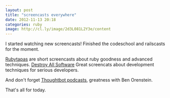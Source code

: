 ```yaml
---
layout: post
title: "screencasts everywhere"
date: 2012-11-13 20:18
categories: ruby
image: http://cl.ly/image/2d3L081L2Y3e/content
---
```

I started watching new screencasts!
Finished the codeschool and railscasts for the moment.

[Rubytapas](http://devblog.avdi.org/rubytapas/) are short screencasts about ruby goodness and advanced techniques.
[Destroy All Software](https://www.destroyallsoftware.com) Great screencats about development techniques for serious developers.

And don't forget [Thoughtbot podcasts](http://www.thoughtbot.com/podcast), greatness with Ben Orenstein.

That's all for today.
